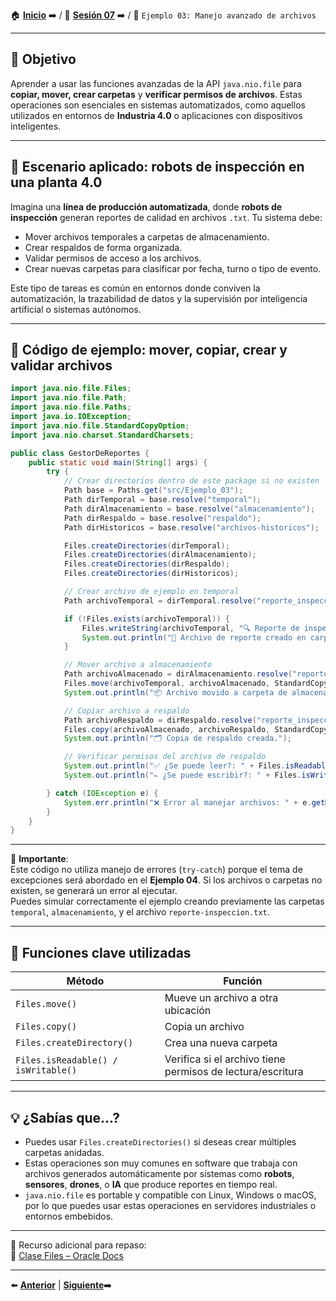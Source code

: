 🏠 [**Inicio**](../../Readme.md) ➡️ / 📖 [**Sesión 07**](../Readme.md) ➡️ / 📝 `Ejemplo 03: Manejo avanzado de archivos`

---

## 🎯 Objetivo

Aprender a usar las funciones avanzadas de la API `java.nio.file` para **copiar, mover, crear carpetas** y **verificar permisos de archivos**. Estas operaciones son esenciales en sistemas automatizados, como aquellos utilizados en entornos de **Industria 4.0** o aplicaciones con dispositivos inteligentes.

---

## 🧠 Escenario aplicado: robots de inspección en una planta 4.0

Imagina una **línea de producción automatizada**, donde **robots de inspección** generan reportes de calidad en archivos `.txt`. Tu sistema debe:

- Mover archivos temporales a carpetas de almacenamiento.
- Crear respaldos de forma organizada.
- Validar permisos de acceso a los archivos.
- Crear nuevas carpetas para clasificar por fecha, turno o tipo de evento.

Este tipo de tareas es común en entornos donde conviven la automatización, la trazabilidad de datos y la supervisión por inteligencia artificial o sistemas autónomos.

---

## 🧪 Código de ejemplo: mover, copiar, crear y validar archivos

```java
import java.nio.file.Files;
import java.nio.file.Path;
import java.nio.file.Paths;
import java.io.IOException;
import java.nio.file.StandardCopyOption;
import java.nio.charset.StandardCharsets;

public class GestorDeReportes {
    public static void main(String[] args) {
        try {
            // Crear directorios dentro de este package si no existen
            Path base = Paths.get("src/Ejemplo_03");
            Path dirTemporal = base.resolve("temporal");
            Path dirAlmacenamiento = base.resolve("almacenamiento");
            Path dirRespaldo = base.resolve("respaldo");
            Path dirHistoricos = base.resolve("archivos-historicos");

            Files.createDirectories(dirTemporal);
            Files.createDirectories(dirAlmacenamiento);
            Files.createDirectories(dirRespaldo);
            Files.createDirectories(dirHistoricos);

            // Crear archivo de ejemplo en temporal
            Path archivoTemporal = dirTemporal.resolve("reporte_inspeccion.txt");

            if (!Files.exists(archivoTemporal)) {
                Files.writeString(archivoTemporal, "🔍 Reporte de inspección inicial.\nFecha: 2025-03-31", StandardCharsets.UTF_8);
                System.out.println("📄 Archivo de reporte creado en carpeta temporal.");
            }

            // Mover archivo a almacenamiento
            Path archivoAlmacenado = dirAlmacenamiento.resolve("reporte_inspeccion.txt");
            Files.move(archivoTemporal, archivoAlmacenado, StandardCopyOption.REPLACE_EXISTING);
            System.out.println("📦 Archivo movido a carpeta de almacenamiento.");

            // Copiar archivo a respaldo
            Path archivoRespaldo = dirRespaldo.resolve("reporte_inspeccion.txt");
            Files.copy(archivoAlmacenado, archivoRespaldo, StandardCopyOption.REPLACE_EXISTING);
            System.out.println("🗂️ Copia de respaldo creada.");

            // Verificar permisos del archivo de respaldo
            System.out.println("✅ ¿Se puede leer?: " + Files.isReadable(archivoRespaldo));
            System.out.println("✏️ ¿Se puede escribir?: " + Files.isWritable(archivoRespaldo));

        } catch (IOException e) {
            System.err.println("❌ Error al manejar archivos: " + e.getMessage());
        }
    }
}
```

---

📌 **Importante**:  
Este código no utiliza manejo de errores (`try-catch`) porque el tema de excepciones será abordado en el **Ejemplo 04**. Si los archivos o carpetas no existen, se generará un error al ejecutar.  
Puedes simular correctamente el ejemplo creando previamente las carpetas `temporal`, `almacenamiento`, y el archivo `reporte-inspeccion.txt`.

---

## 🧰 Funciones clave utilizadas

| Método                          | Función                                                                 |
|----------------------------------|--------------------------------------------------------------------------|
| `Files.move()`                  | Mueve un archivo a otra ubicación                                       |
| `Files.copy()`                  | Copia un archivo                                                        |
| `Files.createDirectory()`       | Crea una nueva carpeta                                                  |
| `Files.isReadable() / isWritable()` | Verifica si el archivo tiene permisos de lectura/escritura         |

---

## 💡 ¿Sabías que...?

- Puedes usar `Files.createDirectories()` si deseas crear múltiples carpetas anidadas.
- Estas operaciones son muy comunes en software que trabaja con archivos generados automáticamente por sistemas como **robots**, **sensores**, **drones**, o **IA** que produce reportes en tiempo real.
- `java.nio.file` es portable y compatible con Linux, Windows o macOS, por lo que puedes usar estas operaciones en servidores industriales o entornos embebidos.

---

📘 Recurso adicional para repaso:  
🔗 [Clase Files – Oracle Docs](https://docs.oracle.com/en/java/javase/11/docs/api/java.base/java/nio/file/Files.html)

---

⬅️ [**Anterior**](../Ejemplo-02/Readme.md) | [**Siguiente**](../Ejemplo-04/Readme.md)➡️  